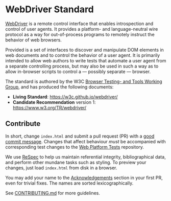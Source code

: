 WebDriver Standard
==================

[WebDriver] is a remote control interface that enables introspection
and control of user agents.  It provides a platform- and language-neutral
wire protocol as a way for out-of-process programs to remotely
instruct the behavior of web browsers.

Provided is a set of interfaces to discover and manipulate DOM
elements in web documents and to control the behavior of a user
agent. It is primarily intended to allow web authors to write tests
that automate a user agent from a separate controlling process, but
may also be used in such a way as to allow in-browser scripts to
control a — possibly separate — browser.

The standard is authored by the W3C [Browser Testing- and Tools
Working Group], and has produced the following documents:

  * **Living Standard**: https://w3c.github.io/webdriver/
  * **Candidate Recommendation** version 1: https://www.w3.org/TR/webdriver/

[WebDriver]: https://w3c.github.io/webdriver/
[Browser Testing- and Tools Working Group]: https://www.w3.org/testing/browser/


Contribute
----------

In short, change `index.html` and submit a pull request
(PR) with a [good commit message].  Changes that affect behaviour
_must_ be accompanied with corresponding test changes to the [Web
Platform Tests] repository.

We use [ReSpec] to help us maintain referential integrity,
bibliographical data, and perform other mundane tasks such as
styling.  To preview your changes, just load `index.html`
from disk in a browser.

You may add your name to the [Acknowledgements] section in your
first PR, even for trivial fixes.  The names are sorted lexicographically.

See [CONTRIBUTING.md] for more guidelines.

[good commit message]: https://github.com/erlang/otp/wiki/Writing-good-commit-messages
[Acknowledgements]: https://w3c.github.io/webdriver/#acknowledgements
[Web Platform Tests]: https://github.com/web-platform-tests/wpt/tree/master/webdriver
[ReSpec]: https://github.com/w3c/respec/wiki
[CONTRIBUTING.md]: ./CONTRIBUTING.md